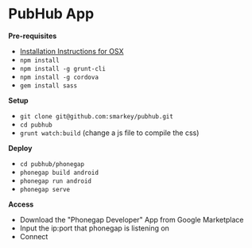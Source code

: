 <h1>PubHub App</h1>

<b>Pre-requisites</b>
<ul>
	<li><a href="https://evothings.com/doc/build/cordova-install-osx.html">Installation Instructions for OSX</a></code></li>
	<li><code>npm install</code></li>
	<li><code>npm install -g grunt-cli</code></li>
	<li><code>npm install -g cordova</code></li>
	<li><code>gem install sass</code></li>
</ul>

<b>Setup</b>
<ul>
	<li><code>git clone git@github.com:smarkey/pubhub.git</code></li>
	<li><code>cd pubhub</code></li>
	<li><code>grunt watch:build</code> (change a js file to compile the css)</li>
</ul>

<b>Deploy</b>
<ul>
	<li><code>cd pubhub/phonegap</code></li>
	<li><code>phonegap build android</code></li>
	<li><code>phonegap run android</code></li>
	<li><code>phonegap serve</code></li>
</ul>

<b>Access</b>
<ul>
	<li>Download the "Phonegap Developer" App from Google Marketplace</li>
	<li>Input the ip:port that phonegap is listening on</li>
	<li>Connect</li>
</ul>
